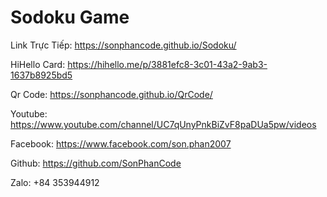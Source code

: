 # Sodoku Game
Link Trực Tiếp: https://sonphancode.github.io/Sodoku/

HiHello Card: https://hihello.me/p/3881efc8-3c01-43a2-9ab3-1637b8925bd5

Qr Code: https://sonphancode.github.io/QrCode/

Youtube: https://www.youtube.com/channel/UC7qUnyPnkBiZvF8paDUa5pw/videos

Facebook: https://www.facebook.com/son.phan2007

Github: https://github.com/SonPhanCode

Zalo: +84 353944912 
